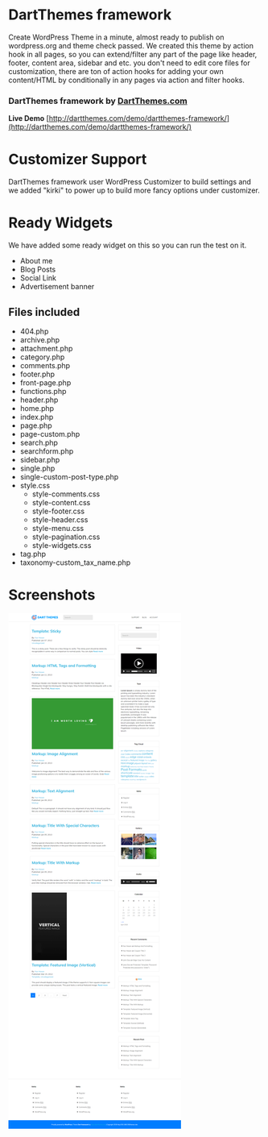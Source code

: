 # DartThemes framework
Create WordPress Theme in a minute, almost ready to publish on wordpress.org and theme check passed. We created this theme by action hook in all pages, so you can extend/filter any part of the page like header, footer, content area, sidebar and etc. you don't need to edit core files for customization, there are ton of action hooks for adding your own content/HTML by conditionally in any pages via action and filter hooks.

### DartThemes framework by [DartThemes.com](https://dartthemes.com)
**Live Demo** [http://dartthemes.com/demo/dartthemes-framework/](http://dartthemes.com/demo/dartthemes-framework/)


# Customizer Support
DartThemes framework user WordPress Customizer to build settings and we added "kirki" to power up to build more fancy options under customizer.


# Ready Widgets
We have added some ready widget on this so you can run the test on it.


* About me
* Blog Posts
* Social Link
* Advertisement banner

## Files included

* 404.php
* archive.php
* attachment.php
* category.php
* comments.php
* footer.php
* front-page.php
* functions.php
* header.php
* home.php
* index.php
* page.php
* page-custom.php
* search.php
* searchform.php
* sidebar.php
* single.php
* single-custom-post-type.php
* style.css
    * style-comments.css
    * style-content.css
    * style-footer.css
    * style-header.css
    * style-menu.css
    * style-pagination.css
    * style-widgets.css
* tag.php
* taxonomy-custom_tax_name.php


# Screenshots

[![Screenshot](https://github.com/pickplugins/dartthemes-framework/blob/master/dartthemes-framework.png)](https://github.com/pickplugins/dartthemes-framework/blob/master/dartthemes-framework.png)